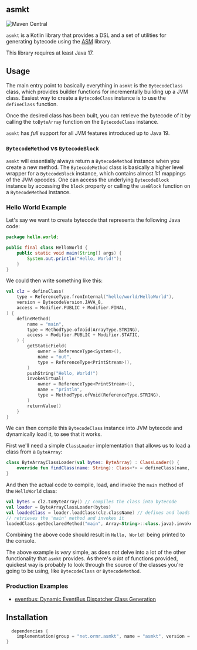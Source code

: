 ## asmkt

![Maven Central](https://img.shields.io/maven-central/v/net.ormr.asmkt/asmkt?label=release&style=for-the-badge)

`asmkt` is a Kotlin library that provides a DSL and a set of utilities for generating bytecode using
the [ASM](https://asm.ow2.io/) library.

This library requires at least Java 17.

## Usage

The main entry point to basically everything in `asmkt` is the `BytecodeClass` class, which provides builder functions
for incrementally building up a JVM class. Easiest way to create a `BytecodeClass` instance is to use the `defineClass`
function.

Once the desired class has been built, you can retrieve the bytecode of it by calling the `toByteArray` function on
the `BytecodeClass` instance.

`asmkt` has *full* support for all JVM features introduced up to Java 19.

### `BytecodeMethod` vs `BytecodeBlock`

`asmkt` will essentially always return a `BytecodeMethod` instance when you create a new method. The `BytecodeMethod`
class is basically a higher level wrapper for a `BytecodeBlock` instance, which contains almost 1:1 mappings of the JVM
opcodes. One can access the underlying `BytecodeBlock` instance by accessing the `block` property or calling
the `useBlock` function on a `BytecodeMethod` instance.

### Hello World Example

Let's say we want to create bytecode that represents the following Java code:

```java
package hello.world;

public final class HelloWorld {
    public static void main(String[] args) {
        System.out.println("Hello, World!");
    }
}
```

We could then write something like this:

```kotlin
val clz = defineClass(
    type = ReferenceType.fromInternal("hello/world/HelloWorld"),
    version = BytecodeVersion.JAVA_8,
    access = Modifier.PUBLIC + Modifier.FINAL,
) {
    defineMethod(
        name = "main",
        type = MethodType.ofVoid(ArrayType.STRING),
        access = Modifier.PUBLIC + Modifier.STATIC,
    ) {
        getStaticField(
            owner = ReferenceType<System>(),
            name = "out",
            type = ReferenceType<PrintStream>(),
        )
        pushString("Hello, World!")
        invokeVirtual(
            owner = ReferenceType<PrintStream>(),
            name = "println",
            type = MethodType.ofVoid(ReferenceType.STRING),
        )
        returnValue()
    }
}
```

We can then compile this `BytecodeClass` instance into JVM bytecode and dynamically load it, to see that it works.

First we'll need a simple `ClassLoader` implementation that allows us to load a class from a `ByteArray`:

```kotlin
class ByteArrayClassLoader(val bytes: ByteArray) : ClassLoader() {
    override fun findClass(name: String): Class<*> = defineClass(name, bytes, 0, bytes.size)
}
```

And then the actual code to compile, load, and invoke the `main` method of the `HelloWorld` class:

```kotlin
val bytes = clz.toByteArray() // compiles the class into bytecode
val loader = ByteArrayClassLoader(bytes)
val loadedClass = loader.loadClass(clz.className) // defines and loads our custom class
// retrieves the 'main' method and invokes it
loadedClass.getDeclaredMethod("main", Array<String>::class.java).invoke(null, arrayOf<String>())
```

Combining the above code should result in `Hello, World!` being printed to the console.

The above example is *very* simple, as does not delve into a lot of the other functionality that `asmkt` provides. As
there's *a lot* of functions provided, quickest way is probably to look through the source of the classes you're going
to be using, like `BytecodeClass` or `BytecodeMethod`.

### Production Examples

- [eventbus: Dynamic EventBus Dispatcher Class Generation](https://github.com/Olivki/eventbus/blob/master/core/src/main/kotlin/net/ormr/eventbus/factories/asm.kt)

## Installation

```kotlin
  dependencies {
    implementation(group = "net.ormr.asmkt", name = "asmkt", version = "${RELEASE_VERSION}")
}
```
